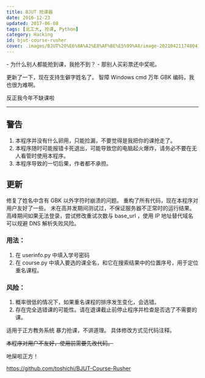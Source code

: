 ```yaml
---
title: BJUT 抢课器
date: 2016-12-23
updated: 2017-06-08
tags: [北工大, 抢课, Python]
category: Hacking
id: bjut-course-rusher
cover: .images/BJUT%20%E6%8A%A2%E8%AF%BE%E5%99%A8/image-20210421174804131.png
---
```


\- 为什么别人都能抢到课，我抢不到？
\- 那别人买彩票还中奖呢。

更新了一下，现在支持生僻字姓名了。
智障 Windows cmd 万年 GBK 编码，我也很为难啊。

反正我今年不缺课啦

-----

## 警告 

1. 本程序并没有什么卵用，只能捡漏，不要觉得是我把你的课抢走了。 
2. 本程序随时可能报错卡死退出，可能导致您的电脑起火爆炸，请务必不要在无人看管时使用本程序。 
3. 本程序导致的一切后果，作者都不承担。 

## 更新 

修复了姓名中含有 GBK 以外字符时崩溃的问题。
重构了所有代码，现在本程序对用户友好了一些。 
未在高并发期间测试过，不保证服务器不正常时的运行结果。 
高峰期间如果无法登录，尝试修改重试次数与 base_url ，使用 IP 地址替代域名可以规避 DNS 解析失败风险。 

### 用法： 

1. 在 userinfo.py 中填入学号密码 
2. 在 course.py 中填入要选的课全名，和它在搜索结果中的位置序号，用于定位重名课程。 

### 风险： 

1. 概率很低的情况下，如果重名课程的排序发生变化，会选错。 
2. 存在完全选错课的可能性。请在退课截止前停止程序并检查是否选了不需要的课。 

适用于正方教务系统 
暴力抢课，不讲道理。 
具体修改方式见代码注释。   

~~本程序对用户不友好，使用前需要先改代码。~~


吔屎啦正方！ 

https://github.com/toshichi/BJUT-Course-Rusher